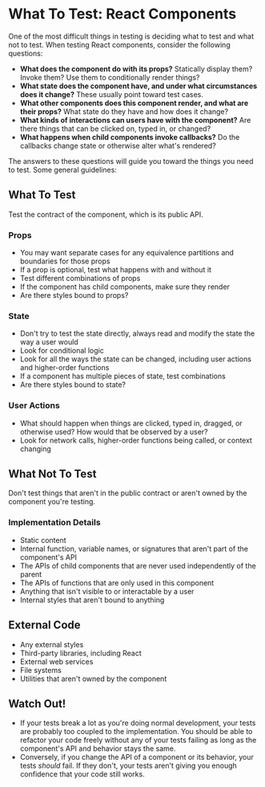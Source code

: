 # What To Test: React Components

One of the most difficult things in testing is deciding what to test and what not to test. When testing React components, consider the following questions:

* **What does the component do with its props?** Statically display them? Invoke them? Use them to conditionally render things?
* **What state does the component have, and under what circumstances does it change?** These usually point toward test cases.
* **What other components does this component render, and what are their props?** What state do they have and how does it change?
* **What kinds of interactions can users have with the component?** Are there things that can be clicked on, typed in, or changed?
* **What happens when child components invoke callbacks?** Do the callbacks change state or otherwise alter what's rendered?

The answers to these questions will guide you toward the things you need to test. Some general guidelines:

## What To Test

Test the contract of the component, which is its public API.

### Props

* You may want separate cases for any equivalence partitions and boundaries for those props
* If a prop is optional, test what happens with and without it
* Test different combinations of props
* If the component has child components, make sure they render
* Are there styles bound to props?

### State

* Don't try to test the state directly, always read and modify the state the way a user would
* Look for conditional logic
* Look for all the ways the state can be changed, including user actions and higher-order functions
* If a component has multiple pieces of state, test combinations
* Are there styles bound to state?

### User Actions

* What should happen when things are clicked, typed in, dragged, or otherwise used? How would that be observed by a user?
* Look for network calls, higher-order functions being called, or context changing

## What Not To Test

Don't test things that aren't in the public contract or aren't owned by the component you're testing.

### Implementation Details

* Static content
* Internal function, variable names, or signatures that aren't part of the component's API
* The APIs of child components that are never used independently of the parent
* The APIs of functions that are only used in this component
* Anything that isn't visible to or interactable by a user
* Internal styles that aren't bound to anything

## External Code

* Any external styles
* Third-party libraries, including React
* External web services
* File systems
* Utilities that aren't owned by the component

## Watch Out!

* If your tests break a lot as you're doing normal development, your tests are probably too coupled to the implementation. You should be able to refactor your code freely without any of your tests failing as long as the component's API and behavior stays the same.
* Conversely, if you change the API of a component or its behavior, your tests _should_ fail. If they don't, your tests aren't giving you enough confidence that your code still works.
